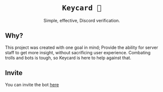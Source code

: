 <div align="center">

# `Keycard 🪪`

Simple, effective, Discord verification.

</div>

## Why?

This project was created with one goal in mind; Provide the ability for server staff to get more insight, without sacrificing user experience. Combating trolls and bots is tough, so Keycard is here to help against that.

## Invite

You can invite the bot [here](https://kc.astrid.sh/api/invite)
